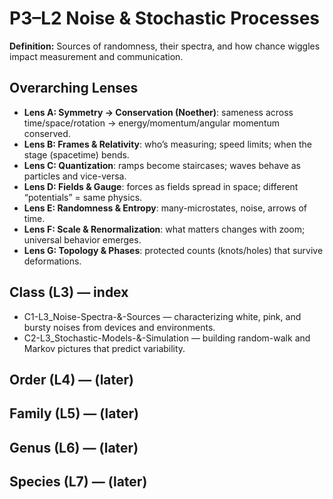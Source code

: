 # P3–L2 Noise & Stochastic Processes
**Definition:** Sources of randomness, their spectra, and how chance wiggles impact measurement and communication.
## Overarching Lenses

- **Lens A: Symmetry -> Conservation (Noether)**: sameness across time/space/rotation → energy/momentum/angular momentum conserved.
- **Lens B: Frames & Relativity**: who’s measuring; speed limits; when the stage (spacetime) bends.
- **Lens C: Quantization**: ramps become staircases; waves behave as particles and vice-versa.
- **Lens D: Fields & Gauge**: forces as fields spread in space; different “potentials” = same physics.
- **Lens E: Randomness & Entropy**: many-microstates, noise, arrows of time.
- **Lens F: Scale & Renormalization**: what matters changes with zoom; universal behavior emerges.
- **Lens G: Topology & Phases**: protected counts (knots/holes) that survive deformations.

## Class (L3) — index
- C1-L3_Noise-Spectra-&-Sources — characterizing white, pink, and bursty noises from devices and environments.
- C2-L3_Stochastic-Models-&-Simulation — building random-walk and Markov pictures that predict variability.
## Order (L4) — (later)
## Family (L5) — (later)
## Genus (L6) — (later)
## Species (L7) — (later)
